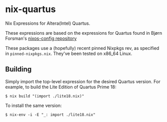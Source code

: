 # nix-quartus
Nix Expressions for Altera(Intel) Quartus.

These expressions are based on the expressions for Quartus found in Bjørn
Forsman's [nixos-config repository](https://github.com/bjornfor/nixos-config)

These packages use a (hopefully) recent pinned Nixpkgs rev, as specified in
`pinned-nixpkgs.nix`. They've been tested on x86_64 Linux.

## Building

Simply import the top-level expression for the desired Quartus version. For
example, to build the Lite Edition of Quartus Prime 18:

```
$ nix build "(import ./lite18.nix)"
```

To install the same version:

```
$ nix-env -i -E "_: import ./lite18.nix"
```
